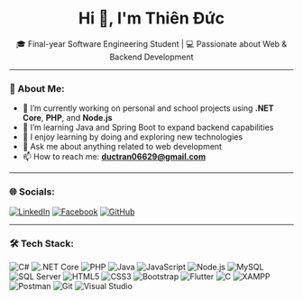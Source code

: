 <h1 align="center">Hi 👋, I'm Thiên Đức</h1>
<p align="center">🎓 Final-year Software Engineering Student | 💻 Passionate about Web & Backend Development</p>

---

### 👤 About Me:
- 🔭 I’m currently working on personal and school projects using **.NET Core**, **PHP**, and **Node.js**
- 🌱 I’m learning Java and Spring Boot to expand backend capabilities
- 🧠 I enjoy learning by doing and exploring new technologies
- 💬 Ask me about anything related to web development
- 📫 How to reach me: **ductran06629@gmail.com**

---

### 🌐 Socials:
[![LinkedIn](https://img.shields.io/badge/LinkedIn-%230077B5?style=flat&logo=linkedin&logoColor=white)](https://linkedin.com/in/thien-duc-dev)
[![Facebook](https://img.shields.io/badge/Facebook-%231877F2?style=flat&logo=facebook&logoColor=white)](https://www.facebook.com/profile.php?id=100027834360141)
[![GitHub](https://img.shields.io/badge/GitHub-%23121011?style=flat&logo=github&logoColor=white)](https://github.com/DucTranThien)

---

### 🛠️ Tech Stack:
![C#](https://img.shields.io/badge/C%23-239120?style=flat&logo=c-sharp&logoColor=white)
![.NET Core](https://img.shields.io/badge/.NET-512BD4?style=flat&logo=dotnet&logoColor=white)
![PHP](https://img.shields.io/badge/PHP-777BB4?style=flat&logo=php&logoColor=white)
![Java](https://img.shields.io/badge/Java-ED8B00?style=flat&logo=java&logoColor=white)
![JavaScript](https://img.shields.io/badge/JavaScript-F7DF1E?style=flat&logo=javascript&logoColor=black)
![Node.js](https://img.shields.io/badge/Node.js-339933?style=flat&logo=node.js&logoColor=white)
![MySQL](https://img.shields.io/badge/MySQL-4479A1?style=flat&logo=mysql&logoColor=white)
![SQL Server](https://img.shields.io/badge/SQL%20Server-CC2927?style=flat&logo=microsoftsqlserver&logoColor=white)
![HTML5](https://img.shields.io/badge/HTML5-E34F26?style=flat&logo=html5&logoColor=white)
![CSS3](https://img.shields.io/badge/CSS3-1572B6?style=flat&logo=css3&logoColor=white)
![Bootstrap](https://img.shields.io/badge/Bootstrap-7952B3?style=flat&logo=bootstrap&logoColor=white)
![Flutter](https://img.shields.io/badge/Flutter-02569B?style=flat&logo=flutter&logoColor=white)
![C](https://img.shields.io/badge/C-00599C?style=flat&logo=c&logoColor=white)
![XAMPP](https://img.shields.io/badge/XAMPP-FB7A24?style=flat&logo=xampp&logoColor=white)
![Postman](https://img.shields.io/badge/Postman-FF6C37?style=flat&logo=postman&logoColor=white)
![Git](https://img.shields.io/badge/Git-F05032?style=flat&logo=git&logoColor=white)
![Visual Studio](https://img.shields.io/badge/VS-5C2D91?style=flat&logo=visualstudio&logoColor=white)


